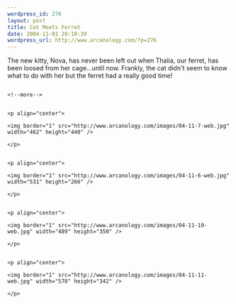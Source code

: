 ```yaml
--- 
wordpress_id: 276
layout: post
title: Cat Meets Ferret
date: 2004-11-01 20:10:39
wordpress_url: http://www.arcanology.com/?p=276
---
```

<p>
                                                                                                                                                                                                                                                                                                                                                                                                                                                                                                                                                                                                                                                                                  The new kitty, Nova, has never been left out when Thalia, our ferret, has been loosed from her cage...until now. Frankly, the cat didn't seem to know what to do with her but the ferret had a really good time!
                                                                                                                                                                                                                                                                                                                                                                                                                                                                                                                                                                                                                                                                                </p>
                                                                                                                                                                                                                                                                                                                                                                                                                                                                                                                                                                                                                                                                                
                                                                                                                                                                                                                                                                                                                                                                                                                                                                                                                                                                                                                                                                                <!--more-->
                                                                                                                                                                                                                                                                                                                                                                                                                                                                                                                                                                                                                                                                                
                                                                                                                                                                                                                                                                                                                                                                                                                                                                                                                                                                                                                                                                                <p align="center">
                                                                                                                                                                                                                                                                                                                                                                                                                                                                                                                                                                                                                                                                                  <img border="1" src="http://www.arcanology.com/images/04-11-7-web.jpg" width="462" height="440" />
                                                                                                                                                                                                                                                                                                                                                                                                                                                                                                                                                                                                                                                                                </p>
                                                                                                                                                                                                                                                                                                                                                                                                                                                                                                                                                                                                                                                                                
                                                                                                                                                                                                                                                                                                                                                                                                                                                                                                                                                                                                                                                                                <p align="center">
                                                                                                                                                                                                                                                                                                                                                                                                                                                                                                                                                                                                                                                                                  <img border="1" src="http://www.arcanology.com/images/04-11-6-web.jpg" width="531" height="266" />
                                                                                                                                                                                                                                                                                                                                                                                                                                                                                                                                                                                                                                                                                </p>
                                                                                                                                                                                                                                                                                                                                                                                                                                                                                                                                                                                                                                                                                
                                                                                                                                                                                                                                                                                                                                                                                                                                                                                                                                                                                                                                                                                <p align="center">
                                                                                                                                                                                                                                                                                                                                                                                                                                                                                                                                                                                                                                                                                  <img border="1" src="http://www.arcanology.com/images/04-11-10-web.jpg" width="489" height="350" />
                                                                                                                                                                                                                                                                                                                                                                                                                                                                                                                                                                                                                                                                                </p>
                                                                                                                                                                                                                                                                                                                                                                                                                                                                                                                                                                                                                                                                                
                                                                                                                                                                                                                                                                                                                                                                                                                                                                                                                                                                                                                                                                                <p align="center">
                                                                                                                                                                                                                                                                                                                                                                                                                                                                                                                                                                                                                                                                                  <img border="1" src="http://www.arcanology.com/images/04-11-11-web.jpg" width="578" height="342" />
                                                                                                                                                                                                                                                                                                                                                                                                                                                                                                                                                                                                                                                                                </p>